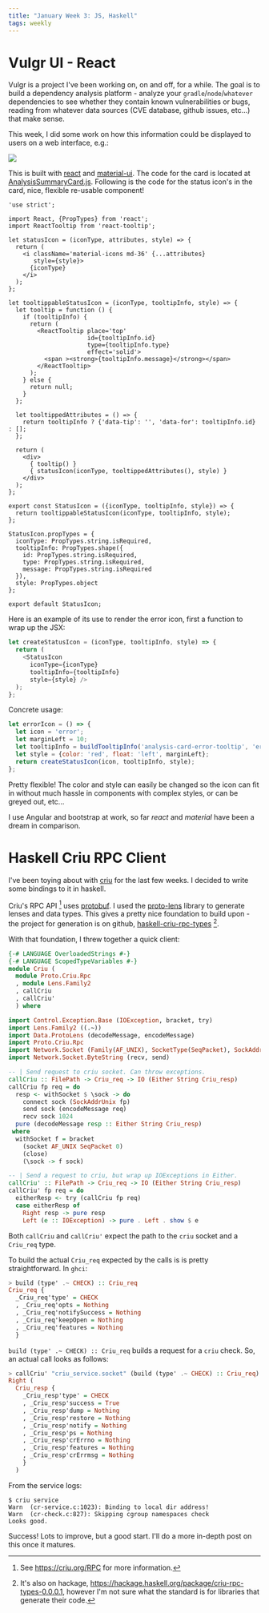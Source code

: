 ```yaml
---
title: "January Week 3: JS, Haskell"
tags: weekly
---
```


# Vulgr UI - React
Vulgr is a project I've been working on, on and off, for a while. The goal is to build a
dependency analysis platform - analyze your `gradle`/`node`/`whatever` dependencies to see
whether they contain known vulnerabilities or bugs, reading from whatever data sources (CVE
database, github issues, etc...) that make sense.

This week, I did some work on how this information could be displayed to users on a web
interface, e.g.:

<img src="/images/vulgr-ui-jan3-weekly.png" class="img-responsive" />

This is built with [react](https://facebook.github.io/react/) and [material-ui](http://www.material-ui.com/#/).
The code for the card is located at
[AnalysisSummaryCard.js](https://github.com/wayofthepie/vulgr-ui-experimental/blob/material/src/components/analysis/summary/AnalysisSummaryCard.js).
Following is the code for the status icon's in the card, nice, flexible re-usable component!

```{.javascript}
'use strict';

import React, {PropTypes} from 'react';
import ReactTooltip from 'react-tooltip';

let statusIcon = (iconType, attributes, style) => {
  return (
    <i className='material-icons md-36' {...attributes}
       style={style}>
      {iconType}
    </i>
  );
};

let tooltippableStatusIcon = (iconType, tooltipInfo, style) => {
  let tooltip = function () {
    if (tooltipInfo) {
      return (
        <ReactTooltip place='top'
                      id={tooltipInfo.id}
                      type={tooltipInfo.type}
                      effect='solid'>
          <span ><strong>{tooltipInfo.message}</strong></span>
        </ReactTooltip>
      );
    } else {
      return null;
    }
  };

  let tooltippedAttributes = () => {
    return tooltipInfo ? {'data-tip': '', 'data-for': tooltipInfo.id} : [];
  };

  return (
    <div>
      { tooltip() }
      { statusIcon(iconType, tooltippedAttributes(), style) }
    </div>
  );
};

export const StatusIcon = ({iconType, tooltipInfo, style}) => {
  return tooltippableStatusIcon(iconType, tooltipInfo, style);
};

StatusIcon.propTypes = {
  iconType: PropTypes.string.isRequired,
  tooltipInfo: PropTypes.shape({
    id: PropTypes.string.isRequired,
    type: PropTypes.string.isRequired,
    message: PropTypes.string.isRequired
  }),
  style: PropTypes.object
};

export default StatusIcon;
```

Here is an example of its use to render the error icon, first a function to wrap up the JSX:

```javascript
let createStatusIcon = (iconType, tooltipInfo, style) => {
  return (
    <StatusIcon
      iconType={iconType}
      tooltipInfo={tooltipInfo}
      style={style} />
  );
};
```

Concrete usage:
```javascript
let errorIcon = () => {
  let icon = 'error';
  let marginLeft = 10;
  let tooltipInfo = buildTooltipInfo('analysis-card-error-tooltip', 'error', 'Error!', {marginLeft});
  let style = {color: 'red', float: 'left', marginLeft};
  return createStatusIcon(icon, tooltipInfo, style);
};
```

Pretty flexible! The color and style can easily be changed so the icon can fit in without
much hassle in components with complex styles, or can be greyed out, etc...

I use Angular and bootstrap at work, so far _react_ and _material_ have been a dream in
comparison.

# Haskell Criu RPC Client
I've been toying about with [criu](https://criu.org/) for the last few weeks. I decided to
write some bindings to it in haskell.

Criu's RPC API [^1] uses [protobuf](https://github.com/google/protobuf). I used the
[proto-lens](https://github.com/google/proto-lens) library to generate lenses and data
types. This gives a pretty nice foundation to build upon - the project for generation is on
github, [haskell-criu-rpc-types](https://github.com/wayofthepie/haskell-criu-rpc-types)
[^2].

With that foundation, I threw together a quick client:

```haskell
{-# LANGUAGE OverloadedStrings #-}
{-# LANGUAGE ScopedTypeVariables #-}
module Criu (
  module Proto.Criu.Rpc
  , module Lens.Family2
  , callCriu
  , callCriu'
  ) where

import Control.Exception.Base (IOException, bracket, try)
import Lens.Family2 ((.~))
import Data.ProtoLens (decodeMessage, encodeMessage)
import Proto.Criu.Rpc
import Network.Socket (Family(AF_UNIX), SocketType(SeqPacket), SockAddr(SockAddrUnix), close, connect, socket)
import Network.Socket.ByteString (recv, send)

-- | Send request to criu socket. Can throw exceptions.
callCriu :: FilePath -> Criu_req -> IO (Either String Criu_resp)
callCriu fp req = do
  resp <- withSocket $ \sock -> do
    connect sock (SockAddrUnix fp)
    send sock (encodeMessage req)
    recv sock 1024
  pure (decodeMessage resp :: Either String Criu_resp)
 where
  withSocket f = bracket
    (socket AF_UNIX SeqPacket 0)
    (close)
    (\sock -> f sock)

-- | Send a request to criu, but wrap up IOExceptions in Either.
callCriu' :: FilePath -> Criu_req -> IO (Either String Criu_resp)
callCriu' fp req = do
  eitherResp <- try (callCriu fp req)
  case eitherResp of
    Right resp -> pure resp
    Left (e :: IOException) -> pure . Left . show $ e
```
Both `callCriu` and `callCriu'` expect the path to the `criu` socket and a `Criu_req` type.

To build the actual `Criu_req` expected by the calls is is pretty straightforward. In
`ghci`:

```haskell
> build (type' .~ CHECK) :: Criu_req
Criu_req {
  _Criu_req'type' = CHECK
  , _Criu_req'opts = Nothing
  , _Criu_req'notifySuccess = Nothing
  , _Criu_req'keepOpen = Nothing
  , _Criu_req'features = Nothing
  }
```
`build (type' .~ CHECK) :: Criu_req` builds a request for a `criu` check. So, an actual call
looks as follows:

```haskell
> callCriu' "criu_service.socket" (build (type' .~ CHECK) :: Criu_req)
Right (
  Criu_resp {
    _Criu_resp'type' = CHECK
    , _Criu_resp'success = True
    , _Criu_resp'dump = Nothing
    , _Criu_resp'restore = Nothing
    , _Criu_resp'notify = Nothing
    , _Criu_resp'ps = Nothing
    , _Criu_resp'crErrno = Nothing
    , _Criu_resp'features = Nothing
    , _Criu_resp'crErrmsg = Nothing
    }
  )
```
From the service logs:

```
$ criu service
Warn  (cr-service.c:1023): Binding to local dir address!
Warn  (cr-check.c:827): Skipping cgroup namespaces check
Looks good.
```
Success! Lots to improve, but a good start. I'll do a more in-depth post on this once it
matures.

[^1]: See <https://criu.org/RPC> for more information.
[^2]: It's also on hackage, <https://hackage.haskell.org/package/criu-rpc-types-0.0.0.1>,
however I'm not sure what the standard is for libraries that generate their code.
